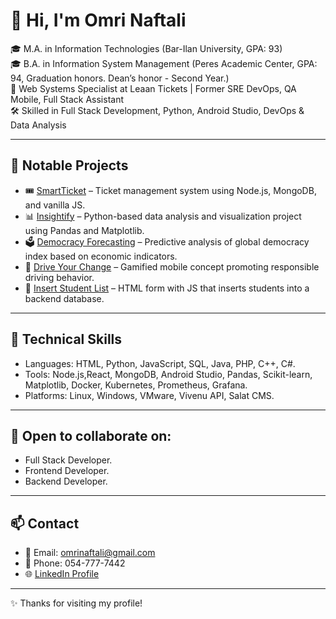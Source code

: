 # 👋 Hi, I'm Omri Naftali

🎓 M.A. in Information Technologies (Bar-Ilan University, GPA: 93) <br>
🎓 B.A. in Information System Management (Peres Academic Center, GPA: 94, Graduation honors. Dean’s honor - Second Year.)  
💼 Web Systems Specialist at Leaan Tickets | Former SRE DevOps, QA Mobile, Full Stack Assistant  
🛠️ Skilled in Full Stack Development, Python, Android Studio, DevOps & Data Analysis

---

## 💼 Notable Projects

- 🎟️ [SmartTicket](https://github.com/omrinaftali/SmartTicket) – Ticket management system using Node.js, MongoDB, and vanilla JS.
- 📊 [Insightify](https://github.com/omrinaftali/Insightify) – Python-based data analysis and visualization project using Pandas and Matplotlib.
- 🗳️ [Democracy Forecasting](https://github.com/omrinaftali/Democracy-Forecast) – Predictive analysis of global democracy index based on economic indicators.
- 📱 [Drive Your Change](https://github.com/omrinaftali/DriveYourChangeApp) – Gamified mobile concept promoting responsible driving behavior.
- 📝 [Insert Student List](https://github.com/omrinaftali/InsertStudntList-HTML) – HTML form with JS that inserts students into a backend database.

---

## 🔧 Technical Skills

- Languages: HTML, Python, JavaScript, SQL, Java, PHP, C++, C#.
- Tools: Node.js,React, MongoDB, Android Studio, Pandas, Scikit-learn, Matplotlib, Docker, Kubernetes, Prometheus, Grafana.
- Platforms: Linux, Windows, VMware, Vivenu API, Salat CMS.

---

## 🤝 Open to collaborate on:
- Full Stack Developer.
- Frontend Developer.
- Backend Developer.

---

## 📫 Contact
- 📧 Email: omrinaftali@gmail.com  
- 📱 Phone: 054-777-7442  
- 🌐 [LinkedIn Profile](https://linkedin.com/in/omrinaftali)

---

✨ Thanks for visiting my profile!
